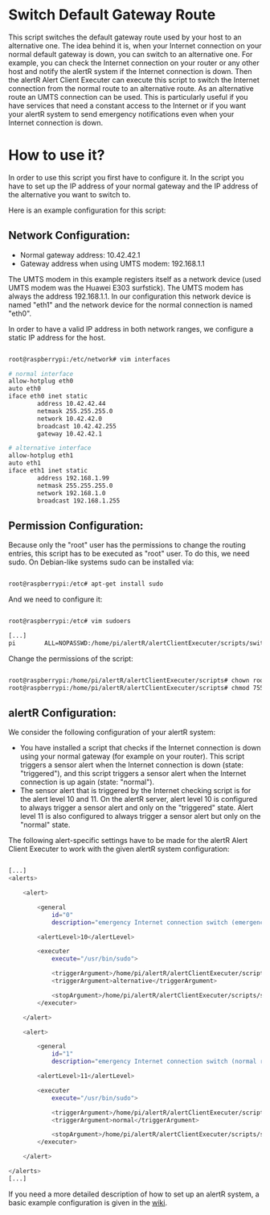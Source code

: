 Switch Default Gateway Route
======

This script switches the default gateway route used by your host to an alternative one. The idea behind it is, when your Internet connection on your normal default gateway is down, you can switch to an alternative one. For example, you can check the Internet connection on your router or any other host and notify the alertR system if the Internet connection is down. Then the alertR Alert Client Executer can execute this script to switch the Internet connection from the normal route to an alternative route. As an alternative route an UMTS connection can be used. This is particularly useful if you have services that need a constant access to the Internet or if you want your alertR system to send emergency notifications even when your Internet connection is down.


How to use it?
======

In order to use this script you first have to configure it. In the script you have to set up the IP address of your normal gateway and the IP address of the alternative you want to switch to. 

Here is an example configuration for this script:


Network Configuration:
------

* Normal gateway address: 10.42.42.1
* Gateway address when using UMTS modem: 192.168.1.1

The UMTS modem in this example registers itself as a network device
(used UMTS modem was the Huawei E303 surfstick). The UMTS modem has always
the address 192.168.1.1. In our configuration this network device is named
"eth1" and the network device for the normal connection is named "eth0".

In order to have a valid IP address in both network ranges, we configure
a static IP address for the host.

```bash

root@raspberrypi:/etc/network# vim interfaces

# normal interface
allow-hotplug eth0
auto eth0
iface eth0 inet static
        address 10.42.42.44
        netmask 255.255.255.0
        network 10.42.42.0
        broadcast 10.42.42.255
        gateway 10.42.42.1

# alternative interface
allow-hotplug eth1
auto eth1
iface eth1 inet static
        address 192.168.1.99
        netmask 255.255.255.0
        network 192.168.1.0
        broadcast 192.168.1.255

```


Permission Configuration:
------

Because only the "root" user has the permissions to change the routing entries,
this script has to be executed as "root" user. To do this, we need sudo. On
Debian-like systems sudo can be installed via:

```bash

root@raspberrypi:/etc# apt-get install sudo

```

And we need to configure it:

```bash

root@raspberrypi:/etc# vim sudoers

[...]
pi        ALL=NOPASSWD:/home/pi/alertR/alertClientExecuter/scripts/switch_route.py

```

Change the permissions of the script:

```bash

root@raspberrypi:/home/pi/alertR/alertClientExecuter/scripts# chown root:root switch_route.py 
root@raspberrypi:/home/pi/alertR/alertClientExecuter/scripts# chmod 755 switch_route.py

```


alertR Configuration:
------

We consider the following configuration of your alertR system:

* You have installed a script that checks if the Internet connection is down using your normal gateway (for example on your router). This script triggers a sensor alert when the Internet connection is down (state: "triggered"), and this script triggers a sensor alert when the Internet connection is up again (state: "normal").
* The sensor alert that is triggered by the Internet checking script is for the alert level 10 and 11. On the alertR server, alert level 10 is configured to always trigger a sensor alert and only on the "triggered" state. Alert level 11 is also configured to always trigger a sensor alert but only on the "normal" state.

The following alert-specific settings have to be made for the alertR Alert Client Executer to work with the given alertR system configuration:

```bash

[...]
<alerts>

    <alert>

        <general
            id="0"
            description="emergency Internet connection switch (emergency route)" />

        <alertLevel>10</alertLevel>

        <executer
            execute="/usr/bin/sudo">

            <triggerArgument>/home/pi/alertR/alertClientExecuter/scripts/switch_route.py</triggerArgument>
            <triggerArgument>alternative</triggerArgument>

            <stopArgument>/home/pi/alertR/alertClientExecuter/scripts/switch_route.py</stopArgument>
        </executer>

    </alert>

    <alert>

        <general
            id="1"
            description="emergency Internet connection switch (normal route)" />

        <alertLevel>11</alertLevel>

        <executer
            execute="/usr/bin/sudo">

            <triggerArgument>/home/pi/alertR/alertClientExecuter/scripts/switch_route.py</triggerArgument>
            <triggerArgument>normal</triggerArgument>

            <stopArgument>/home/pi/alertR/alertClientExecuter/scripts/switch_route.py</stopArgument>
        </executer>

    </alert>

</alerts>
[...]

```

If you need a more detailed description of how to set up an alertR system, a basic example configuration is given in the [wiki](https://github.com/sqall01/alertR/wiki/Example-Configuration).